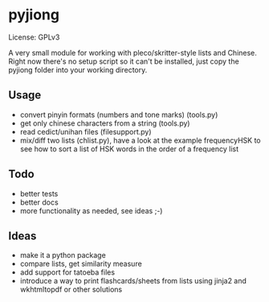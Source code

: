 # pyjiong

License: GPLv3

A very small module for working with pleco/skritter-style lists and Chinese. Right now there's no setup script so it can't be installed, just copy the pyjiong folder into your working directory.

## Usage

- convert pinyin formats (numbers and tone marks) (tools.py)
- get only chinese characters from a string (tools.py)
- read cedict/unihan files (filesupport.py)
- mix/diff two lists (chlist.py), have a look at the example frequencyHSK to see how to sort a list of HSK words in the order of a frequency list

## Todo

- better tests
- better docs
- more functionality as needed, see ideas ;-)

## Ideas

- make it a python package
- compare lists, get similarity measure
- add support for tatoeba files
- introduce a way to print flashcards/sheets from lists using jinja2 and wkhtmltopdf or other solutions
